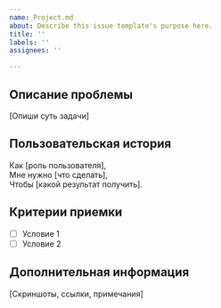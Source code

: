 ```yaml
---
name: Project.md
about: Describe this issue template's purpose here.
title: ''
labels: ''
assignees: ''

---
```


## Описание проблемы
[Опиши суть задачи]

## Пользовательская история
Как [роль пользователя],  
Мне нужно [что сделать],  
Чтобы [какой результат получить].  

## Критерии приемки
- [ ] Условие 1
- [ ] Условие 2

## Дополнительная информация
[Скриншоты, ссылки, примечания]
